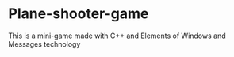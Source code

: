 # Plane-shooter-game
This is a mini-game made with C++ and Elements of Windows and Messages technology
